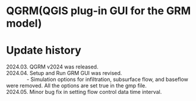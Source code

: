 # QGRM(QGIS plug-in GUI for the GRM model)

# Update history
2024.03. QGRM v2024 was released.  
2024.04. Setup and Run GRM GUI was revised.  
&nbsp;&nbsp;&nbsp;&nbsp;&nbsp;&nbsp;&nbsp;&nbsp;&nbsp;&nbsp;&nbsp;&nbsp;&nbsp; - Simulation options for infiltration, subsurface flow, and baseflow were removed. All the options are set true in the gmp file.   
2024.05. Minor bug fix in setting flow control data time interval.  

